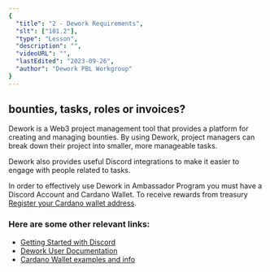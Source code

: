 ```yaml
---
{
  "title": "2 - Dework Requirements",
  "slt": ["101.2"],
  "type": "Lesson",
  "description": "",
  "videoURL": "",
  "lastEdited": "2023-09-26",
  "author": "Dework PBL Workgroup"
}
---
```


## bounties, tasks, roles or invoices?

Dework is a Web3 project management tool that provides a platform for creating and managing bounties. By using Dework, project managers can break down their project into smaller, more manageable tasks.

Dework also provides useful Discord integrations to make it easier to engage with people related to tasks.

In order to effectively use Dework in Ambassador Program you must have a Discord Account and Cardano Wallet.
To receive rewards from treasury [Register your Cardano wallet address](/course/module/101/1017).

### Here are some other relevant links:
- [Getting Started with Discord](https://support.discord.com/hc/en-us/articles/360033931551-Getting-Started)
- [Dework User Documentation](https://dework.gitbook.io/product-docs/guides-for-orgs/getting-started-on-dework)
- [Cardano Wallet examples and info](https://catalyst-swarm.gitbook.io/governance-guild/project-based-learning/treasury-management-pbl#wallets-1)
